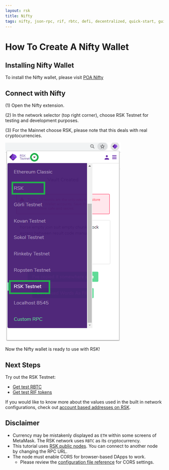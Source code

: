 ```yaml
---
layout: rsk
title: Nifty
tags: nifty, json-rpc, rif, rbtc, defi, decentralized, quick-start, guides, tutorial, networks, dapps, tools, rsk, ethereum, smart-contracts, install, get-started, how-to, mainnet, testnet, contracts, wallets, web3, crypto
---
```

# How To Create A Nifty Wallet

## Installing Nifty Wallet

To install the Nifty wallet, please visit [POA Nifty](https://www.poa.network/for-users/nifty-wallet)

## Connect with Nifty

(1) Open the Nifty extension.

(2) In the network selector (top right corner), choose RSK Testnet for testing and development purposes.

(3) For the Mainnet choose RSK, please note that this deals with real cryptocurrencies.

![Nifty Wallet](/assets/img/nifty/niftyrsk.png)

Now the Nifty wallet is ready to use with RSK!

## Next Steps

Try out the RSK Testnet:

- [Get test RBTC](https://faucet.rsk.co)
- [Get test RIF tokens](https://faucet.rifos.org)

If you would like to know more about the values used in the
built in network configurations, check out
[account based addresses on RSK](/rsk/architecture/account-based/).

## Disclaimer

- Currency may be mistakenly displayed as `ETH` within some screens of MetaMask.
  The RSK network uses `RBTC` as its cryptocurrency.
- This tutorial uses [RSK public nodes](/rsk/public-nodes).
  You can connect to another node by changing the RPC URL.
- The node must enable CORS for browser-based DApps to work.
  - Please review the [configuration file reference](/rsk/node/configure) for CORS settings.
